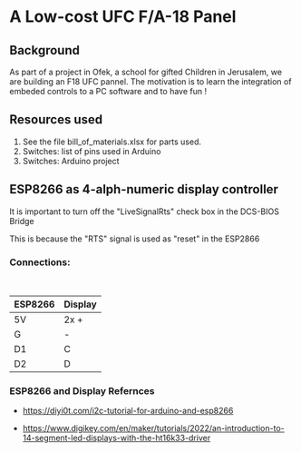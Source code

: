 # A Low-cost UFC F/A-18 Panel

## Background

As part of a project in Ofek, a school for gifted Children in Jerusalem, we are building an F18 UFC pannel. The motivation is to learn the integration of embeded controls to a PC software and to have fun !

## Resources used

   1. See the file bill_of_materials.xlsx for parts used.
   2. Switches: list of pins used in Arduino
   3. Switches: Arduino project

## ESP8266 as 4-alph-numeric display controller

   It is important to turn off the "LiveSignalRts" check box in the DCS-BIOS Bridge
      
   This is because the "RTS" signal is used as "reset" in the ESP2866

### Connections:

<br>

|ESP8266|Display|
| ----- |-------|
|  5V | 2x +|
|  G | -|
|  D1 |C |
|  D2 |D |

### ESP8266 and Display Refernces

  - https://diyi0t.com/i2c-tutorial-for-arduino-and-esp8266

  - https://www.digikey.com/en/maker/tutorials/2022/an-introduction-to-14-segment-led-displays-with-the-ht16k33-driver

